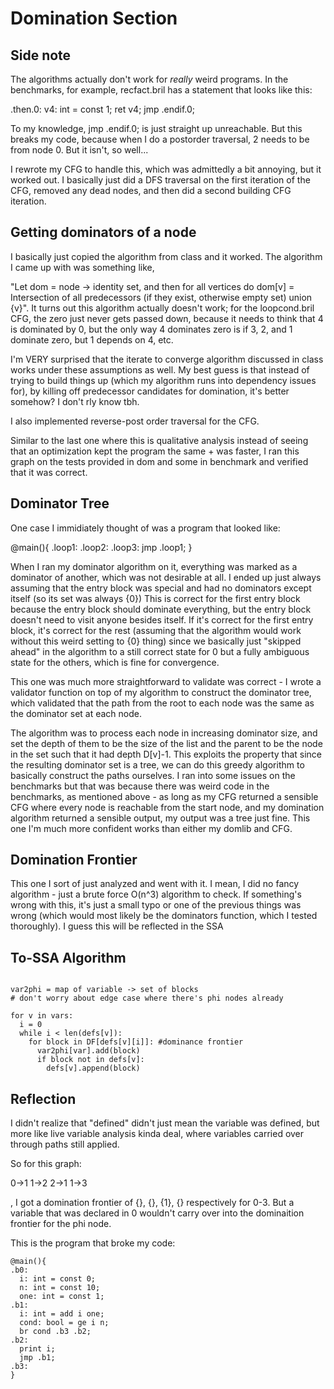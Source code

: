 # Domination Section

## Side note

The algorithms actually don't work for *really* weird programs. In the benchmarks, for example, recfact.bril has a statement that looks like this:

.then.0:
  v4: int = const 1;
  ret v4;
  jmp .endif.0;

To my knowledge, jmp .endif.0; is just straight up unreachable. But this breaks my code, because when I do a postorder traversal, 2 needs to be from node 0. But it isn't, so well...

I rewrote my CFG to handle this, which was admittedly a bit annoying, but it worked out. I basically just did a DFS traversal on the first iteration of the CFG, removed any dead nodes, and then did a second building CFG iteration.

## Getting dominators of a node

I basically just copied the algorithm from class and it worked. The algorithm I came up with was something like,

"Let dom = node -> identity set, and then for all vertices do dom[v] = Intersection of all predecessors (if they exist, otherwise empty set) union {v}". It turns out this algorithm actually doesn't work; for the loopcond.bril CFG, the zero just never gets passed down, because it needs to think that 4 is dominated by 0, but the only way 4 dominates zero is if 3, 2, and 1 dominate zero, but 1 depends on 4, etc.

I'm VERY surprised that the iterate to converge algorithm discussed in class works under these assumptions as well. My best guess is that instead of trying to build things up (which my algorithm runs into dependency issues for), by killing off predecessor candidates for domination, it's better somehow? I don't rly know tbh.

I also implemented reverse-post order traversal for the CFG.

Similar to the last one where this is qualitative analysis instead of seeing that an optimization kept the program the same + was faster, I ran this graph on the tests provided in dom and some in benchmark and verified that it was correct.

## Dominator Tree

One case I immidiately thought of was a program that looked like:

@main(){
.loop1:
.loop2:
.loop3:
jmp .loop1;
}

When I ran my dominator algorithm on it, everything was marked as a dominator of another, which was not desirable at all. I ended up just always assuming that the entry block was special and had no dominators except itself (so its set was always {0}) This is correct for the first entry block because the entry block should dominate everything, but the entry block doesn't need to visit anyone besides itself. If it's correct for the first entry block, it's correct for the rest (assuming that the algorithm would work without this weird setting to {0} thing) since we basically just "skipped ahead" in the algorithm to a still correct state for 0 but a fully ambiguous state for the others, which is fine for convergence.

This one was much more straightforward to validate was correct - I wrote a validator function on top of my algorithm to construct the dominator tree, which validated that the path from the root to each node was the same as the dominator set at each node.

The algorithm was to process each node in increasing dominator size, and set the depth of them to be the size of the list and the parent to be the node in the set such that it had depth D[v]-1. This exploits the property that since the resulting dominator set is a tree, we can do this greedy algorithm to basically construct the paths ourselves. I ran into some issues on the benchmarks but that was because there was weird code in the benchmarks, as mentioned above - as long as my CFG returned a sensible CFG where every node is reachable from the start node, and my domination algorithm returned a sensible output, my output was a tree just fine. This one I'm much more confident works than either my domlib and CFG.

## Domination Frontier

This one I sort of just analyzed and went with it. I mean, I did no fancy algorithm - just a brute force O(n^3) algorithm to check. If something's wrong with this, it's just a small typo or one of the previous things was wrong (which would most likely be the dominators function, which I tested thoroughly). I guess this will be reflected in the SSA

## To-SSA Algorithm

```

var2phi = map of variable -> set of blocks
# don't worry about edge case where there's phi nodes already

for v in vars:
  i = 0
  while i < len(defs[v]):
    for block in DF[defs[v][i]]: #dominance frontier
      var2phi[var].add(block)
      if block not in defs[v]:
        defs[v].append(block)

```

## Reflection

I didn't realize that "defined" didn't just mean the variable was defined, but more like live variable analysis kinda deal, where variables carried over through paths still applied.

So for this graph:

0->1 
1->2
2->1
1->3

, I got a domination frontier of {}, {}, {1}, {} respectively for 0-3. But a variable that was declared in 0 wouldn't carry over into the dominaition frontier for the phi node.

This is the program that broke my code:

```
@main(){
.b0:
  i: int = const 0;
  n: int = const 10;
  one: int = const 1;
.b1:
  i: int = add i one;
  cond: bool = ge i n;
  br cond .b3 .b2;
.b2:
  print i;
  jmp .b1;
.b3:
}


```